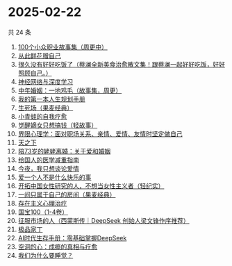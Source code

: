 # 2025-02-22

共 24 条

<!-- BEGIN WEREAD -->
<!-- 最后更新时间 2025-02-22 17:14:48 +0800 -->
1. [100个小众职业故事集（周更中）](https://weread.qq.com/web/bookDetail/6d832b40813ab9a86g01102d)
1. [从此鲜花赠自己](https://weread.qq.com/web/bookDetail/04332240813ab9a8bg011a38)
1. [很久没有好好吃饭了（蔡澜全新美食治愈散文集！跟蔡澜一起好好吃饭，好好照顾自己。）](https://weread.qq.com/web/bookDetail/741329d0813ab9aacg0102d2)
1. [神经网络与深度学习](https://weread.qq.com/web/bookDetail/74732bb0813ab98e0g016e10)
1. [中年婚姻：一地鸡毛（故事集，周更）](https://weread.qq.com/web/bookDetail/8f932ed0813ab9aabg0154a8)
1. [我的第一本人生规划手册](https://weread.qq.com/web/bookDetail/ccd32c507248ef23ccd6275)
1. [生死场（果麦经典）](https://weread.qq.com/web/bookDetail/c8b32d1071913d8dc8b9a89)
1. [小青蛙的自我疗愈](https://weread.qq.com/web/bookDetail/2ea32390813ab9a9eg014f4c)
1. [觉醒嫡女只想搞钱（轻故事）](https://weread.qq.com/web/bookDetail/d7032ff0813ab9accg01340d)
1. [界限心理学：面对职场关系、亲情、爱情、友情时坚定做自己](https://weread.qq.com/web/bookDetail/d5632fc0813ab6e28g014ccc)
1. [天之下](https://weread.qq.com/web/bookDetail/4de326a0721770aa4de95f4)
1. [陪73岁的姥姥离婚：关于爱和婚姻](https://weread.qq.com/web/bookDetail/c4332780813ab9aa1g01537b)
1. [给国人的医学减重指南](https://weread.qq.com/web/bookDetail/ed1324f0813ab91d5g013e7f)
1. [今夜，我只想谈论爱情](https://weread.qq.com/web/bookDetail/db932420813ab9a58g0113fb)
1. [爱一个人不是什么快乐的事](https://weread.qq.com/web/bookDetail/bd032800813ab9a58g012abf)
1. [开拓中国女性研究的人，不想当女性主义者（轻纪实）](https://weread.qq.com/web/bookDetail/ce632fe0813ab9aabg0169e0)
1. [一间只属于自己的房间（果麦经典）](https://weread.qq.com/web/bookDetail/fdd327a07198e688fdd47f6)
1. [存在主义心理治疗](https://weread.qq.com/web/bookDetail/538320a0813ab83e4g01836b)
1. [国宝100（1-4卷）](https://weread.qq.com/web/bookDetail/79132ab0813ab70f5g0143c1)
1. [征服市场的人（西蒙斯传｜DeepSeek 创始人梁文锋作序推荐）](https://weread.qq.com/web/bookDetail/57d322107228916857ddb4f)
1. [极品家丁](https://weread.qq.com/web/bookDetail/0db328005718500dbbecf0a)
1. [AI时代生存手册：零基础掌握DeepSeek](https://weread.qq.com/web/bookDetail/d1232630813ab9b01g012791)
1. [空洞的心：成瘾的真相与疗愈](https://weread.qq.com/web/bookDetail/7fc32530813ab829fg011885)
1. [我们为什么要睡觉？](https://weread.qq.com/web/bookDetail/121323f0729ac578121ce6f)
<!-- END WEREAD -->